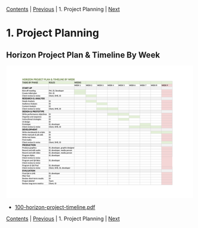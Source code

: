 [Contents](README.md) | [Previous](README.md) | 1. Project Planning | [Next](200-NEEDS-ANALYSIS.md)

# 1. Project Planning

## Horizon Project Plan & Timeline By Week

![Horizon Project Timeline](100-horizon-project-timeline.jpg)

* [100-horizon-project-timeline.pdf](100-horizon-project-timeline.pdf)

[Contents](README.md) | [Previous](README.md) | 1. Project Planning | [Next](200-NEEDS-ANALYSIS.md)
